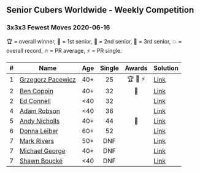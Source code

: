 ## Senior Cubers Worldwide - Weekly Competition
### 3x3x3 Fewest Moves 2020-06-16

🏆 = overall winner, 🥇 = 1st senior, 🥈 = 2nd senior, 🥉 = 3rd senior, 💥 = overall record, 🔥 = PR average, ⚡ = PR single.

| # | Name | Age | Single | Awards | Solution |
| :--: | -- | :--: | :--: | :--: | :-- |
| 1 | [Grzegorz Pacewicz](../../persons/grzegorz_pacewicz/333fm.md) | 40+ | 25 | 🏆 🥇 ⚡ | [Link](https://www.facebook.com/events/753945178677521/permalink/756398248432214/) |
| 2 | [Ben Coppin](../../persons/ben_coppin/333fm.md) | 40+ | 32 | 🥈 | [Link](https://www.facebook.com/events/753945178677521/permalink/755294308542608/) |
| 2 | [Ed Connell](../../persons/ed_connell/333fm.md) | <40 | 32 |  | [Link](https://www.facebook.com/events/753945178677521/permalink/754123971992975/) |
| 4 | [Adam Robson](../../persons/adam_robson/333fm.md) | <40 | 36 |  | [Link](https://www.facebook.com/events/753945178677521/permalink/754313368640702/) |
| 5 | [Andy Nicholls](../../persons/andy_nicholls/333fm.md) | 40+ | 44 | 🥉 | [Link](https://www.facebook.com/events/753945178677521/permalink/755686318503407/) |
| 6 | [Donna Leiber](../../persons/donna_leiber/333fm.md) | 60+ | 52 |  | [Link](https://www.facebook.com/events/753945178677521/permalink/757188861686486/) |
| 7 | [Mark Rivers](../../persons/mark_rivers/333fm.md) | 50+ | DNF |  | [Link](https://www.facebook.com/events/753945178677521/permalink/758195291585843/) |
| 7 | [Michael George](../../persons/michael_george/333fm.md) | 40+ | DNF |  | [Link](https://www.facebook.com/events/753945178677521/permalink/758256418246397/) |
| 7 | [Shawn Boucké](../../persons/shawn_boucke/333fm.md) | <40 | DNF |  | [Link](https://www.facebook.com/events/753945178677521/permalink/756328728439166/) |

<!-- Global site tag (gtag.js) - Google Analytics -->
<script async src="https://www.googletagmanager.com/gtag/js?id=UA-86348435-3"></script>
<script>window.dataLayer = window.dataLayer || []; function gtag() {dataLayer.push(arguments);} gtag('js', new Date()); gtag('config', 'UA-86348435-3');</script>
